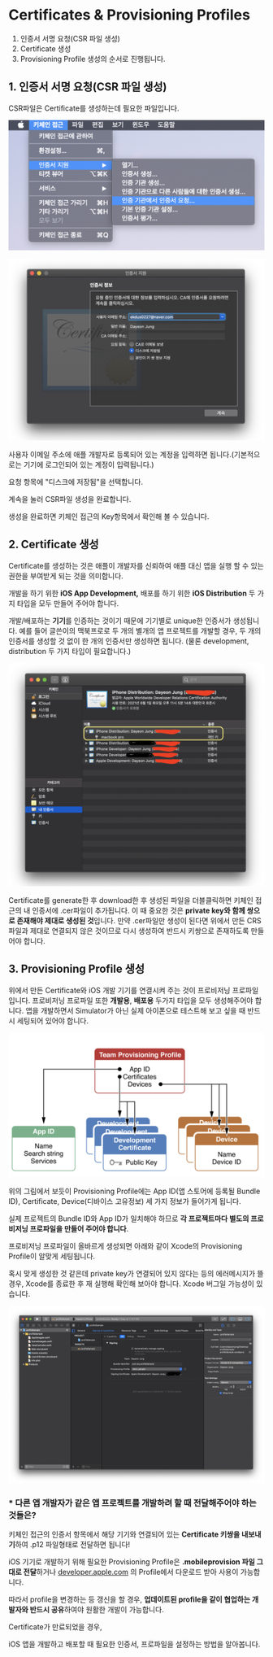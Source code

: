 # Certificates & Provisioning Profiles

1. 인증서 서명 요청(CSR 파일 생성)
2. Certificate 생성
3. Provisioning Profile 생성의 순서로 진행됩니다.

## 1. 인증서 서명 요청(CSR 파일 생성)

CSR파일은 Certificate를 생성하는데 필요한 파일입니다.

![Certificates%20&%20Provisioning%20Profiles/_2020-07-06__11.32.24.png](Certificates%20&%20Provisioning%20Profiles/_2020-07-06__11.32.24.png)

![Certificates%20&%20Provisioning%20Profiles/_2020-07-06__11.32.47.png](Certificates%20&%20Provisioning%20Profiles/_2020-07-06__11.32.47.png)

사용자 이메일 주소에 애플 개발자로 등록되어 있는 계정을 입력하면 됩니다.(기본적으로는 기기에 로그인되어 있는 계정이 입력됩니다.)

요청 항목에 "디스크에 저장됨"을 선택합니다.

계속을 눌러 CSR파일 생성을 완료합니다.

생성을 완료하면 키체인 접근의 Key항목에서 확인해 볼 수 있습니다.

## 2. Certificate 생성

Certificate를 생성하는 것은 애플이 개발자를 신뢰하여 애플 대신 앱을 실행 할 수 있는 권한을 부여받게 되는 것을 의미합니다.

개발을 하기 위한 **iOS App Development,** 배포를 하기 위한 **iOS Distribution** 두 가지 타입을 모두 만들어 주어야 합니다.

개발/배포하는 **기기**를 인증하는 것이기 때문에 기기별로 unique한 인증서가 생성됩니다. 예를 들어 글쓴이의 맥북프로로 두 개의 별개의 앱 프로젝트를 개발할 경우, 두 개의 인증서를 생성할 것 없이 한 개의 인증서만 생성하면 됩니다. (물론 development, distribution 두 가지 타입이 필요합니다.)

![Certificates%20&%20Provisioning%20Profiles/_2020-07-06__11.33.44.png](Certificates%20&%20Provisioning%20Profiles/_2020-07-06__11.33.44.png)

Certificate를 generate한 후 download한 후 생성된 파일을 더블클릭하면 키체인 접근의 내 인증서에 .cer파일이 추가됩니다. 이 때 중요한 것은 **private key와 함께 쌍으로 존재해야 제대로 생성된 것**입니다. 만약 .cer파일만 생성이 된다면 위에서 만든 CRS파일과 제대로 연결되지 않은 것이므로 다시 생성하여 반드시 키쌍으로 존재하도록 만들어야 합니다.

## 3. Provisioning Profile 생성

위에서 만든 Certificate와 iOS 개발 기기를 연결시켜 주는 것이 프로비저닝 프로파일 입니다. 프로비저닝 프로파일 또한 **개발용**, **배포용** 두가지 타입을 모두 생성해주어야 합니다. 앱을 개발하면서 Simulator가 아닌 실제 아이폰으로 테스트해 보고 싶을 때 반드시 세팅되어 있어야 합니다.

![Certificates%20&%20Provisioning%20Profiles/_2020-07-06__11.34.21.png](Certificates%20&%20Provisioning%20Profiles/_2020-07-06__11.34.21.png)

위의 그림에서 보듯이 Provisioning Profile에는 App ID(앱 스토어에 등록될 Bundle ID), Certificate, Device(디바이스 고유정보) 세 가지 정보가 들어가게 됩니다.

실제 프로젝트의 Bundle ID와 App ID가 일치해야 하므로 **각 프로젝트마다 별도의 프로비저닝 프로파일을 만들어 주어야 합니다**.

프로비저닝 프로파일이 올바르게 생성되면 아래와 같이 Xcode의 Provisioning Profile이 알맞게 세팅됩니다.

혹시 맞게 생성한 것 같은데 private key가 연결되어 있지 않다는 등의 에러메시지가 뜰 경우, Xcode를 종료한 후 재 실행해 확인해 보아야 합니다. Xcode 버그일 가능성이 있습니다.

![Certificates%20&%20Provisioning%20Profiles/_2020-07-06__11.34.51.png](Certificates%20&%20Provisioning%20Profiles/_2020-07-06__11.34.51.png)

### * 다른 앱 개발자가 같은 앱 프로젝트를 개발하려 할 때 전달해주어야 하는 것들은?

키체인 접근의 인증서 항목에서 해당 기기와 연결되어 있는 **Certificate 키쌍을 내보내기**하여 .p12 파일형태로 전달하면 됩니다!

iOS 기기로 개발하기 위해 필요한 Provisioning Profile은 **.mobileprovision 파일 그대로 전달**하거나 [developer.apple.com](http://developer.apple.com/) 의 Profile에서 다운로드 받아 사용이 가능합니다.

따라서 profile을 변경하는 등 갱신을 할 경우, **업데이트된 profile을 같이 협업하는 개발자와 반드시 공유**하여야 원활한 개발이 가능합니다.

Certificate가 만료되었을 경우, 

iOS 앱을 개발하고 배포할 때 필요한 인증서, 프로파일을 설정하는 방법을 알아봅니다.
